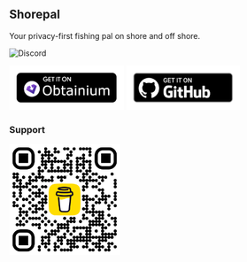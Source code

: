 ## Shorepal

Your privacy-first fishing pal on shore and off shore.

![Discord](https://img.shields.io/discord/1179539066857979945?logo=Discord&logoColor=ffffff&label=chat&labelColor=6A7EC2&link=https%3A%2F%2Fdiscord.gg%2FHNcWmU3AN8)

[<img src="./obtainium.png"
alt="Get it on Obtaininum"
height="80">](https://github.com/ImranR98/Obtainium)
[<img src="./badge_github.png" alt="Get it on GitHub"
height="80">](https://github.com/B3nac/Shorepal/releases)

### Support

[<img src="./bmc_qr.png" alt="Buy me a beer"
height="200">](https://www.buymeacoffee.com/shorepal)
